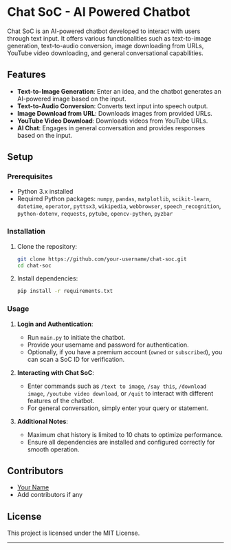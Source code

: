 # Chat SoC - AI Powered Chatbot

Chat SoC is an AI-powered chatbot developed to interact with users through text input. It offers various functionalities such as text-to-image generation, text-to-audio conversion, image downloading from URLs, YouTube video downloading, and general conversational capabilities.

## Features

- **Text-to-Image Generation**: Enter an idea, and the chatbot generates an AI-powered image based on the input.
- **Text-to-Audio Conversion**: Converts text input into speech output.
- **Image Download from URL**: Downloads images from provided URLs.
- **YouTube Video Download**: Downloads videos from YouTube URLs.
- **AI Chat**: Engages in general conversation and provides responses based on the input.

## Setup

### Prerequisites

- Python 3.x installed
- Required Python packages: `numpy`, `pandas`, `matplotlib`, `scikit-learn`, `datetime`, `operator`, `pyttsx3`, `wikipedia`, `webbrowser`, `speech_recognition`, `python-dotenv`, `requests`, `pytube`, `opencv-python`, `pyzbar`

### Installation

1. Clone the repository:
   ```bash
   git clone https://github.com/your-username/chat-soc.git
   cd chat-soc
   ```

2. Install dependencies:
   ```bash
   pip install -r requirements.txt
   ```

### Usage

1. **Login and Authentication**:
   - Run `main.py` to initiate the chatbot.
   - Provide your username and password for authentication.
   - Optionally, if you have a premium account (`owned` or `subscribed`), you can scan a SoC ID for verification.

2. **Interacting with Chat SoC**:
   - Enter commands such as `/text to image`, `/say this`, `/download image`, `/youtube video download`, or `/quit` to interact with different features of the chatbot.
   - For general conversation, simply enter your query or statement.

3. **Additional Notes**:
   - Maximum chat history is limited to 10 chats to optimize performance.
   - Ensure all dependencies are installed and configured correctly for smooth operation.

## Contributors

- [Your Name](https://github.com/your-username)
- Add contributors if any

## License

This project is licensed under the MIT License.

---
